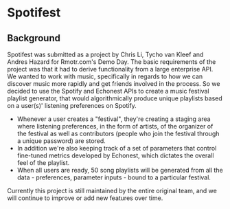# Spotifest

## Background

Spotifest was submitted as a project by Chris Li, Tycho van Kleef and Andres Hazard for Rmotr.com's Demo Day.
The basic requirements of the project was that it had to derive functionality from a large enterprise API. We wanted
to work with music, specifically in regards to how we can discover music more rapidly and get friends involved in the
process. So we decided to use the Spotify and Echonest APIs to create a music festival playlist generator, that would 
algorithmically produce unique playlists based on a user(s)' listening preferences on Spotify. 

- Whenever a user creates a "festival", they're creating a staging area where listening preferences, in the form of artists, of the organizer of the
festival as well as contributors (people who join the festival through a unique password) are stored. 
- In addition we're also keeping track of a set of parameters that control fine-tuned metrics developed by Echonest, which dictates the overall
feel of the playlist. 
- When all users are ready, 50 song playlists will be generated from all the data - preferences, parameter inputs - bound 
to a particular festival.

Currently this project is still maintained by the entire original team, and we will continue to improve or add new features
over time.
